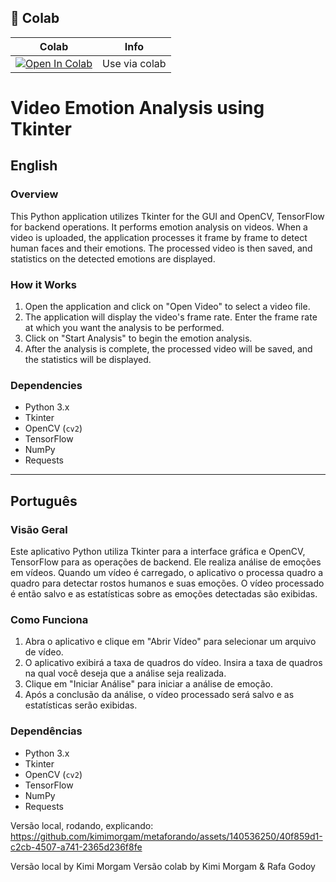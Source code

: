## 🦒 Colab

| Colab | Info
| --- | --- |
[![Open In Colab](https://colab.research.google.com/assets/colab-badge.svg)](https://colab.research.google.com/drive/1hAzbh6UAXKs_gi-YVVu05xBaGBByoZZt?usp=sharing](https://colab.research.google.com/drive/1hAzbh6UAXKs_gi-YVVu05xBaGBByoZZt?usp=sharing)) | Use via colab

# Video Emotion Analysis using Tkinter

## English

### Overview
This Python application utilizes Tkinter for the GUI and OpenCV, TensorFlow for backend operations. It performs emotion analysis on videos. When a video is uploaded, the application processes it frame by frame to detect human faces and their emotions. The processed video is then saved, and statistics on the detected emotions are displayed.

### How it Works
1. Open the application and click on "Open Video" to select a video file.
2. The application will display the video's frame rate. Enter the frame rate at which you want the analysis to be performed.
3. Click on "Start Analysis" to begin the emotion analysis.
4. After the analysis is complete, the processed video will be saved, and the statistics will be displayed.

### Dependencies
- Python 3.x
- Tkinter
- OpenCV (`cv2`)
- TensorFlow
- NumPy
- Requests

---

## Português

### Visão Geral
Este aplicativo Python utiliza Tkinter para a interface gráfica e OpenCV, TensorFlow para as operações de backend. Ele realiza análise de emoções em vídeos. Quando um vídeo é carregado, o aplicativo o processa quadro a quadro para detectar rostos humanos e suas emoções. O vídeo processado é então salvo e as estatísticas sobre as emoções detectadas são exibidas.

### Como Funciona
1. Abra o aplicativo e clique em "Abrir Vídeo" para selecionar um arquivo de vídeo.
2. O aplicativo exibirá a taxa de quadros do vídeo. Insira a taxa de quadros na qual você deseja que a análise seja realizada.
3. Clique em "Iniciar Análise" para iniciar a análise de emoção.
4. Após a conclusão da análise, o vídeo processado será salvo e as estatísticas serão exibidas.

### Dependências
- Python 3.x
- Tkinter
- OpenCV (`cv2`)
- TensorFlow
- NumPy
- Requests

Versão local, rodando, explicando:
https://github.com/kimimorgam/metaforando/assets/140536250/40f859d1-c2cb-4507-a741-2365d236f8fe

Versão local by Kimi Morgam
Versão colab by Kimi Morgam & Rafa Godoy
